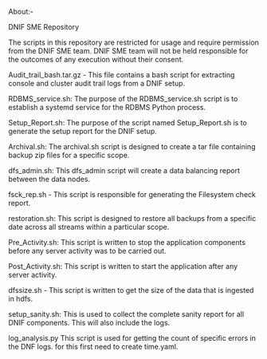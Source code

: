About:- 

DNIF SME Repository

The scripts in this repository are restricted for usage and require permission from the DNIF SME team. DNIF SME team will not be held responsible for the outcomes of any execution without their consent.

Audit_trail_bash.tar.gz - This file contains a bash script for extracting console and cluster audit trail logs from a DNIF setup.

RDBMS_service.sh: The purpose of the RDBMS_service.sh script is to establish a systemd service for the RDBMS Python process.

Setup_Report.sh: The purpose of the script named Setup_Report.sh is to generate the setup report for the DNIF setup.

Archival.sh: The archival.sh script is designed to create a tar file containing backup zip files for a specific scope.

dfs_admin.sh: This dfs_admin script will create a data balancing report between the data nodes.

fsck_rep.sh - This script is responsible for generating the Filesystem check report.

restoration.sh: This script is designed to restore all backups from a specific date across all streams within a particular scope.

Pre_Activity.sh: This script is written to stop the application components before any server activity was to be carried out. 

Post_Activity.sh: This script is written to start the application after any server activity. 

dfssize.sh - This script is written to get the size of the data that is ingested in hdfs. 

setup_sanity.sh: This is used to collect the complete sanity report for all DNIF components. This will also include the logs.  

log_analysis.py This script is used for getting the count of specific errors in the DNF logs. for this first need to create time.yaml. 
